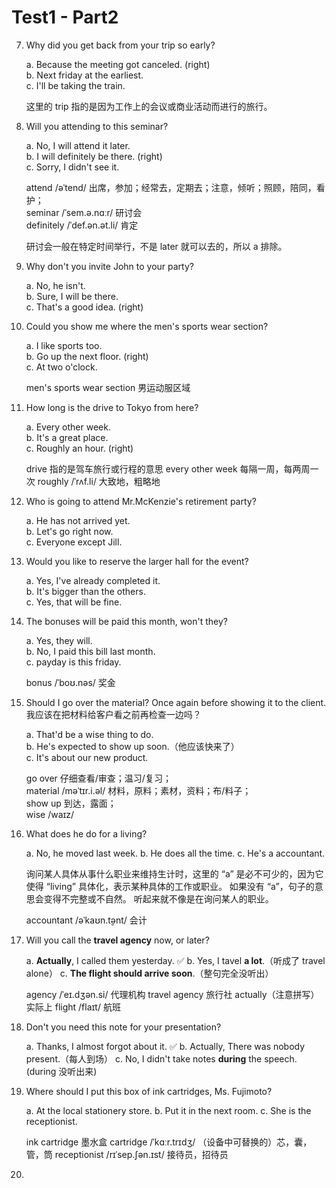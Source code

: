 # Test1 - Part2

7. Why did you get back from your trip so early?

   a. Because the meeting got canceled. (right)  
   b. Next friday at the earliest.  
   c. I'll be taking the train.

   这里的 trip 指的是因为工作上的会议或商业活动而进行的旅行。

8. Will you attending to this seminar?

   a. No, I will attend it later.  
   b. I will definitely be there. (right)  
   c. Sorry, I didn't see it.

   attend /əˈtend/ 出席，参加；经常去，定期去；注意，倾听；照顾，陪同，看护；  
   seminar /ˈsem.ə.nɑːr/ 研讨会  
   definitely /ˈdef.ən.ət.li/ 肯定

   研讨会一般在特定时间举行，不是 later 就可以去的，所以 a 排除。

9. Why don't you invite John to your party?

   a. No, he isn't.  
   b. Sure, I will be there.  
   c. That's a good idea. (right)

10. Could you show me where the men's sports wear section?

    a. I like sports too.  
    b. Go up the next floor. (right)  
    c. At two o'clock.

    men's sports wear section 男运动服区域

11. How long is the drive to Tokyo from here?

    a. Every other week.  
    b. It's a great place.  
    c. Roughly an hour. (right)

    drive 指的是驾车旅行或行程的意思
    every other week 每隔一周，每两周一次
    roughly /ˈrʌf.li/ 大致地，粗略地

12. Who is going to attend Mr.McKenzie's retirement party?

    a. He has not arrived yet.  
    b. Let's go right now.  
    c. Everyone except Jill.

13. Would you like to reserve the larger hall for the event?

    a. Yes, I've already completed it.  
    b. It's bigger than the others.  
    c. Yes, that will be fine.

14. The bonuses will be paid this month, won't they?

    a. Yes, they will.  
    b. No, I paid this bill last month.  
    c. payday is this friday.

    bonus /ˈboʊ.nəs/ 奖金

15. Should I go over the material? Once again before showing it to the client.  
    我应该在把材料给客户看之前再检查一边吗？

    a. That'd be a wise thing to do.  
    b. He's expected to show up soon.（他应该快来了）  
    c. It's about our new product.

    go over 仔细查看/审查；温习/复习；  
    material /məˈtɪr.i.əl/ 材料，原料；素材，资料；布/料子；  
    show up 到达，露面；  
    wise /waɪz/

16. What does he do for a living?

    a. No, he moved last week.
    b. He does all the time.
    c. He's a accountant.

    询问某人具体从事什么职业来维持生计时，这里的 “a” 是必不可少的，因为它使得 “living” 具体化，表示某种具体的工作或职业。
    如果没有 “a”，句子的意思会变得不完整或不自然。
    听起来就不像是在询问某人的职业。

    accountant /əˈkaʊn.t̬ənt/ 会计

17. Will you call the **travel agency** now, or later?

    a. **Actually**, I called them yesterday. :white_check_mark:
    b. Yes, I tavel **a lot**.（听成了 travel alone）
    c. **The flight should arrive soon**.（整句完全没听出）

    agency /ˈeɪ.dʒən.si/ 代理机构
    travel agency 旅行社
    actually（注意拼写）实际上
    flight /flaɪt/ 航班

18. Don't you need this note for your presentation?

    a. Thanks, I almost forgot about it. :white_check_mark:
    b. Actually, There was nobody present.（每人到场）
    c. No, I didn't take notes **during** the speech. (during 没听出来)

19. Where should I put this box of ink cartridges, Ms. Fujimoto?

    a. At the local stationery store.
    b. Put it in the next room.
    c. She is the receptionist.

    ink cartridge 墨水盒
    cartridge /ˈkɑːr.trɪdʒ/ （设备中可替换的）芯，囊，管，筒
    receptionist /rɪˈsep.ʃən.ɪst/ 接待员，招待员

20. 